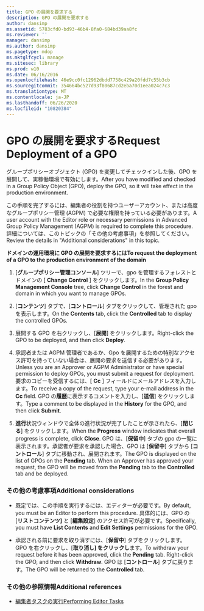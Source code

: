 ```yaml
---
title: GPO の展開を要求する
description: GPO の展開を要求する
author: dansimp
ms.assetid: 5783cfd0-bd93-46b4-8fa0-684bd39aa8fc
ms.reviewer: ''
manager: dansimp
ms.author: dansimp
ms.pagetype: mdop
ms.mktglfcycl: manage
ms.sitesec: library
ms.prod: w10
ms.date: 06/16/2016
ms.openlocfilehash: 46e9cc0fc12962dbdd7758c429a20fdd7c55b3cb
ms.sourcegitcommit: 354664bc527d93f80687cd2eba70d1eea024c7c3
ms.translationtype: MT
ms.contentlocale: ja-JP
ms.lasthandoff: 06/26/2020
ms.locfileid: "10820384"
---
```

# <span data-ttu-id="d9c72-103">GPO の展開を要求する</span><span class="sxs-lookup"><span data-stu-id="d9c72-103">Request Deployment of a GPO</span></span>


<span data-ttu-id="d9c72-104">グループポリシーオブジェクト (GPO) を変更してチェックインした後、GPO を展開して、実稼働環境で有効にします。</span><span class="sxs-lookup"><span data-stu-id="d9c72-104">After you have modified and checked in a Group Policy Object (GPO), deploy the GPO, so it will take effect in the production environment.</span></span>

<span data-ttu-id="d9c72-105">この手順を完了するには、編集者の役割を持つユーザーアカウント、または高度なグループポリシー管理 (AGPM) で必要な権限を持っている必要があります。</span><span class="sxs-lookup"><span data-stu-id="d9c72-105">A user account with the Editor role or necessary permissions in Advanced Group Policy Management (AGPM) is required to complete this procedure.</span></span> <span data-ttu-id="d9c72-106">詳細については、このトピックの「その他の考慮事項」を参照してください。</span><span class="sxs-lookup"><span data-stu-id="d9c72-106">Review the details in "Additional considerations" in this topic.</span></span>

**<span data-ttu-id="d9c72-107">ドメインの運用環境に GPO の展開を要求するには</span><span class="sxs-lookup"><span data-stu-id="d9c72-107">To request the deployment of a GPO to the production environment of the domain</span></span>**

1.  <span data-ttu-id="d9c72-108">[**グループポリシー管理コンソール**] ツリーで、gpo を管理するフォレストとドメインの [ **Change Control** ] をクリックします。</span><span class="sxs-lookup"><span data-stu-id="d9c72-108">In the **Group Policy Management Console** tree, click **Change Control** in the forest and domain in which you want to manage GPOs.</span></span>

2.  <span data-ttu-id="d9c72-109">[**コンテンツ**] タブで、[**コントロール**] タブをクリックして、管理された gpo を表示します。</span><span class="sxs-lookup"><span data-stu-id="d9c72-109">On the **Contents** tab, click the **Controlled** tab to display the controlled GPOs.</span></span>

3.  <span data-ttu-id="d9c72-110">展開する GPO を右クリックし、[**展開**] をクリックします。</span><span class="sxs-lookup"><span data-stu-id="d9c72-110">Right-click the GPO to be deployed, and then click **Deploy**.</span></span>

4.  <span data-ttu-id="d9c72-111">承認者または AGPM 管理者であるか、Gpo を展開するための特別なアクセス許可を持っていない場合は、展開の要求を送信する必要があります。</span><span class="sxs-lookup"><span data-stu-id="d9c72-111">Unless you are an Approver or AGPM Administrator or have special permission to deploy GPOs, you must submit a request for deployment.</span></span> <span data-ttu-id="d9c72-112">要求のコピーを受信するには、[ **Cc** ] フィールドにメールアドレスを入力します。</span><span class="sxs-lookup"><span data-stu-id="d9c72-112">To receive a copy of the request, type your e-mail address in the **Cc** field.</span></span> <span data-ttu-id="d9c72-113">GPO の**履歴**に表示するコメントを入力し、[**送信**] をクリックします。</span><span class="sxs-lookup"><span data-stu-id="d9c72-113">Type a comment to be displayed in the **History** for the GPO, and then click **Submit**.</span></span>

5.  <span data-ttu-id="d9c72-114">**進行**状況ウィンドウで全体の進行状況が完了したことが示されたら、[**閉じる**] をクリックします。</span><span class="sxs-lookup"><span data-stu-id="d9c72-114">When the **Progress** window indicates that overall progress is complete, click **Close**.</span></span> <span data-ttu-id="d9c72-115">GPO は、[**保留中**] タブの gpo の一覧に表示されます。承認者が要求を承認した場合、GPO は [**保留中**] タブから [**コントロール**] タブに移動され、展開されます。</span><span class="sxs-lookup"><span data-stu-id="d9c72-115">The GPO is displayed on the list of GPOs on the **Pending** tab. When an Approver has approved your request, the GPO will be moved from the **Pending** tab to the **Controlled** tab and be deployed.</span></span>

### <span data-ttu-id="d9c72-116">その他の考慮事項</span><span class="sxs-lookup"><span data-stu-id="d9c72-116">Additional considerations</span></span>

-   <span data-ttu-id="d9c72-117">既定では、この手順を実行するには、エディターが必要です。</span><span class="sxs-lookup"><span data-stu-id="d9c72-117">By default, you must be an Editor to perform this procedure.</span></span> <span data-ttu-id="d9c72-118">具体的には、GPO の [**リストコンテンツ]** と [**編集設定**] のアクセス許可が必要です。</span><span class="sxs-lookup"><span data-stu-id="d9c72-118">Specifically, you must have **List Contents** and **Edit Settings** permissions for the GPO.</span></span>

-   <span data-ttu-id="d9c72-119">承認される前に要求を取り消すには、[**保留中**] タブをクリックします。 GPO を右クリックし、[**取り消し] をクリックし**ます。</span><span class="sxs-lookup"><span data-stu-id="d9c72-119">To withdraw your request before it has been approved, click the **Pending** tab. Right-click the GPO, and then click **Withdraw**.</span></span> <span data-ttu-id="d9c72-120">GPO は [**コントロール**] タブに戻ります。</span><span class="sxs-lookup"><span data-stu-id="d9c72-120">The GPO will be returned to the **Controlled** tab.</span></span>

### <span data-ttu-id="d9c72-121">その他の参照情報</span><span class="sxs-lookup"><span data-stu-id="d9c72-121">Additional references</span></span>

-   [<span data-ttu-id="d9c72-122">編集者タスクの実行</span><span class="sxs-lookup"><span data-stu-id="d9c72-122">Performing Editor Tasks</span></span>](performing-editor-tasks-agpm40.md)

 

 





